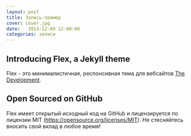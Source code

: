 ```yaml
---
layout: post
title: Запись-пример
cover: cover.jpg
date:   2013-12-09 12:00:00
categories: записи
---
```


## Introducing Flex, a Jekyll theme

Flex - это минималистичная, респонсивная тема для вебсайтов [The Development](https://jekyllthemes.io/theme/flex).

## Open Sourced on GitHub

Flex имеет открытый исходный код на GitHub и лицензируется по лицензии MIT (https://opensource.org/licenses/MIT). Не стесняйтесь вносить свой вклад в любое время!
